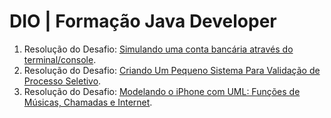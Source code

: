 # DIO | Formação Java Developer
1. Resolução do Desafio: [Simulando uma conta bancária através do terminal/console](https://github.com/felipesabbado/dio-java-developer/tree/main/ContaBanco).
2. Resolução do Desafio: [Criando Um Pequeno Sistema Para Validação de Processo Seletivo](https://github.com/felipesabbado/dio-java-developer/tree/main/ControleFluxo).
3. Resolução do Desafio: [Modelando o iPhone com UML: Funções de Músicas, Chamadas e Internet](https://github.com/felipesabbado/dio-java-developer/tree/main/ModelandoIPhoneUML).
